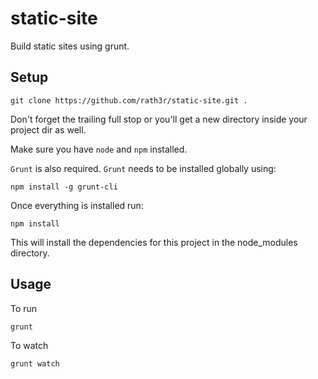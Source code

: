 
static-site
=======

Build static sites using grunt.

Setup
-----

`git clone https://github.com/rath3r/static-site.git .`

Don't forget the trailing full stop or you'll get a new directory inside your project dir as well.

Make sure you have `node` and `npm` installed.

`Grunt` is also required. `Grunt` needs to be installed globally using:

`npm install -g grunt-cli`

Once everything is installed run:

`npm install`

This will install the dependencies for this project in the node_modules directory.

Usage
-----

To run

`grunt`

To watch

`grunt watch`

